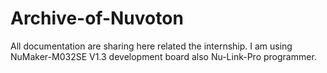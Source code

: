 # Archive-of-Nuvoton
All documentation are sharing here related the internship. I am using NuMaker-M032SE V1.3 development board also Nu-Link-Pro programmer.
